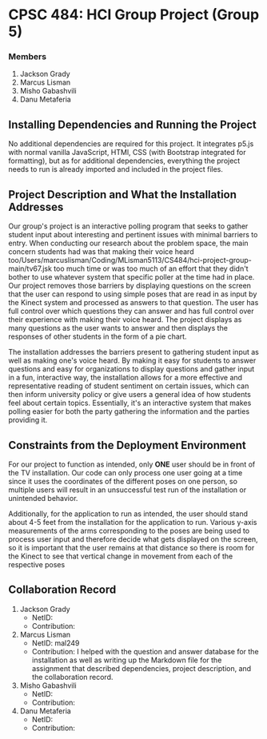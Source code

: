 # CPSC 484: HCI Group Project (Group 5)

### Members

1. Jackson Grady
2. Marcus Lisman
3. Misho Gabashvili
4. Danu Metaferia

## Installing Dependencies and Running the Project
<p>No additional dependencies are required for this project. It integrates p5.js with normal vanilla JavaScript, HTMl, CSS (with Bootstrap integrated for formatting), but as for additional dependencies, everything the project needs to run is already imported and included in the project files.</p>

## Project Description and What the Installation Addresses
<p>Our group's project is an interactive polling program that seeks to gather student input about interesting and pertinent issues with minimal barriers to entry. When conducting our research about the problem space, the main concern students had was that making their voice heard too/Users/marcuslisman/Coding/MLisman5113/CS484/hci-project-group-main/tv67.jsk too much time or was too much of an effort that they didn't bother to use whatever system that specific poller at the time had in place. Our project removes those barriers by displaying questions on the screen that the user can respond to using simple poses that are read in as input by the Kinect system and processed as answers to that question. The user has full control over which questions they can answer and has full control over their experience with making their voice heard. The project displays as many questions as the user wants to answer and then displays the responses of other students in the form of a pie chart.</p>

<p>The installation addresses the barriers present to gathering student input as well as making one's voice heard. By making it easy for students to answer questions and easy for organizations to display questions and gather input in a fun, interactive way, the installation allows for a more effective and representative reading of student sentiment on certain issues, which can then inform university policy or give users a general idea of how students feel about certain topics. Essentially, it's an interactive system that makes polling easier for both the party gathering the information and the parties providing it.</p>

## Constraints from the Deployment Environment
<p>For our project to function as intended, only <b>ONE</b> user should be in front of the TV installation. Our code can only process one user going at a time since it uses the coordinates of the different poses on one person, so multiple users will result in an unsuccessful test run of the installation or unintended behavior.</p>

<p>Additionally, for the application to run as intended, the user should stand about 4-5 feet from the installation for the application to run. Various y-axis measurements of the arms corresponding to the poses are being used to process user input and therefore decide what gets displayed on the screen, so it is important that the user remains at that distance so there is room for the Kinect to see that vertical change in movement from each of the respective poses </p>

## Collaboration Record

1. Jackson Grady
    - NetID:
    - Contribution:
2. Marcus Lisman
    - NetID: mal249
    - Contribution: I helped with the question and answer database for the installation as well as writing up the Markdown file for the assignment that described dependencies, project description, and the collaboration record. 
3. Misho Gabashvili
    - NetID:
    - Contribution:
4. Danu Metaferia
    - NetID:
    - Contribution:
